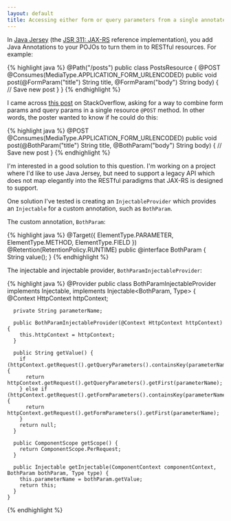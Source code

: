 ```yaml
---
layout: default
title: Accessing either form or query parameters from a single annotated method parameter in Jersey
---
```


In [Java Jersey](http://jersey.java.net/) (the [JSR 311: JAX-RS](http://jcp.org/en/jsr/detail?id=311) reference implementation), you add Java Annotations to your POJOs to turn them in to RESTful resources. For example:

{% highlight java %}
    @Path("/posts")
    public class PostsResource {
      @POST
      @Consumes(MediaType.APPLICATION_FORM_URLENCODED)
      public void post(@FormParam("title") String title, @FormParam("body") String body) {
        // Save new post 
      }
    }
{% endhighlight %}

I came across [this post](http://stackoverflow.com/questions/8720728/in-jersey-can-i-combine-queryparams-and-formparams-into-one-value-for-a-method) on StackOverflow, asking for a way to combine form params and query params in a single resource `@POST` method. In other words, the poster wanted to know if he could do this:

{% highlight java %}
    @POST 
    @Consumes(MediaType.APPLICATION_FORM_URLENCODED)
    public void post(@BothParam("title") String title, @BothParam("body") String body) {
      // Save new post
    }
{% endhighlight %}

I'm interested in a good solution to this question. I'm working on a project where I'd like to use Java Jersey, but need to support a legacy API which does not map elegantly into the RESTful paradigms that JAX-RS is designed to support.

One solution I've tested is creating an `InjectableProvider` which provides an `Injectable` for a custom annotation, such as `BothParam`.

The custom annotation, `BothParam`:

{% highlight java %}
    @Target({ ElementType.PARAMETER, ElementType.METHOD, ElementType.FIELD })
    @Retention(RetentionPolicy.RUNTIME)
    public @interface BothParam { 
      String value(); 
    }
{% endhighlight %}

The injectable and injectable provider, `BothParamInjectableProvider`:

{% highlight java %}
    @Provider
    public class BothParamInjectableProvider implements Injectable<String>, implements Injectable<BothParam, Type> {
      @Context HttpContext httpContext;

      private String parameterName;

      public BothParamInjectableProvider(@Context HttpContext httpContext) {
        this.httpContext = httpContext;
      }

      public String getValue() {
        if (httpContext.getRequest().getQueryParameters().containsKey(parameterName)) {
          return httpContext.getRequest().getQueryParameters().getFirst(parameterName);
        } else if (httpContext.getRequest().getFormParameters().containsKey(parameterName)) {
          return httpContext.getRequest().getFormParameters().getFirst(parameterName);
        }
        return null;
      }

      public ComponentScope getScope() {
        return ComponentScope.PerRequest;
      }

      public Injectable getInjectable(ComponentContext componentContext, BothParam bothParam, Type type) {
        this.parameterName = bothParam.getValue;
        return this;
      }
    }
{% endhighlight %}
